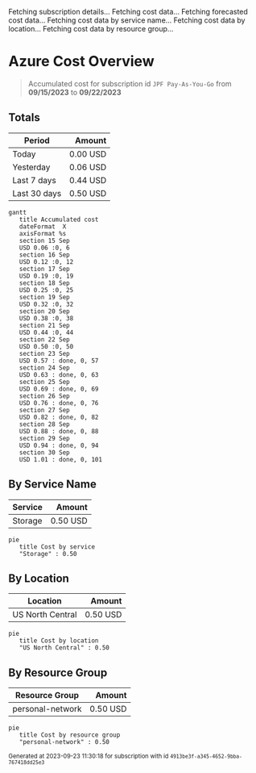 Fetching subscription details...
Fetching cost data...
Fetching forecasted cost data...
Fetching cost data by service name...
Fetching cost data by location...
Fetching cost data by resource group...
# Azure Cost Overview

> Accumulated cost for subscription id `JPF Pay-As-You-Go` from **09/15/2023** to **09/22/2023**

## Totals

|Period|Amount|
|---|---:|
|Today|0.00 USD|
|Yesterday|0.06 USD|
|Last 7 days|0.44 USD|
|Last 30 days|0.50 USD|

```mermaid
gantt
   title Accumulated cost
   dateFormat  X
   axisFormat %s
   section 15 Sep
   USD 0.06 :0, 6
   section 16 Sep
   USD 0.12 :0, 12
   section 17 Sep
   USD 0.19 :0, 19
   section 18 Sep
   USD 0.25 :0, 25
   section 19 Sep
   USD 0.32 :0, 32
   section 20 Sep
   USD 0.38 :0, 38
   section 21 Sep
   USD 0.44 :0, 44
   section 22 Sep
   USD 0.50 :0, 50
   section 23 Sep
   USD 0.57 : done, 0, 57
   section 24 Sep
   USD 0.63 : done, 0, 63
   section 25 Sep
   USD 0.69 : done, 0, 69
   section 26 Sep
   USD 0.76 : done, 0, 76
   section 27 Sep
   USD 0.82 : done, 0, 82
   section 28 Sep
   USD 0.88 : done, 0, 88
   section 29 Sep
   USD 0.94 : done, 0, 94
   section 30 Sep
   USD 1.01 : done, 0, 101
```

## By Service Name

|Service|Amount|
|---|---:|
|Storage|0.50 USD|

```mermaid
pie
   title Cost by service
   "Storage" : 0.50
```

## By Location

|Location|Amount|
|---|---:|
|US North Central|0.50 USD|

```mermaid
pie
   title Cost by location
   "US North Central" : 0.50
```

## By Resource Group

|Resource Group|Amount|
|---|---:|
|personal-network|0.50 USD|

```mermaid
pie
   title Cost by resource group
   "personal-network" : 0.50
```

<sup>Generated at 2023-09-23 11:30:18 for subscription with id `4913be3f-a345-4652-9bba-767418dd25e3`</sup>

